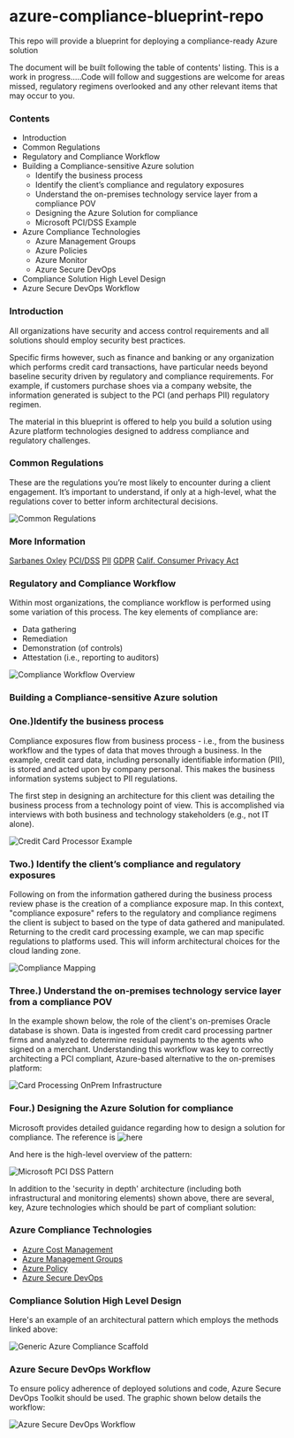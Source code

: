 # azure-compliance-blueprint-repo
This repo will provide a blueprint for deploying a compliance-ready Azure solution


The document will be built following the table of contents' listing. This is a work in progress.....Code will follow and suggestions are welcome for areas missed, regulatory regimens overlooked and any other relevant items that may occur to you.


### Contents


* Introduction
* Common Regulations
* Regulatory and Compliance Workflow
* Building a Compliance-sensitive Azure solution
  - Identify the business process
  - Identify the client’s compliance and regulatory exposures
  - Understand the on-premises technology service layer from a compliance POV
  - Designing the Azure Solution for compliance
  - Microsoft PCI/DSS Example
* Azure Compliance Technologies
  - Azure Management Groups
  - Azure Policies
  - Azure Monitor
  - Azure Secure DevOps
* Compliance Solution High Level Design
* Azure Secure DevOps Workflow



### Introduction

All organizations have security and access control requirements and all solutions should employ security best practices.

Specific firms however, such as finance and banking or any organization which performs credit card transactions, have particular needs beyond baseline security driven by regulatory and compliance requirements.  For example, if customers purchase shoes via a company website, the information generated is subject to the PCI (and perhaps PII) regulatory regimen.

The material in this blueprint is offered to help you build a solution using Azure platform technologies designed to address compliance and regulatory challenges.

### Common Regulations

These are the regulations you’re most likely to encounter during a client engagement. It’s important to understand, if only at a high-level, what the regulations cover to better inform architectural decisions.

![Common Regulations](https://mlabshare.blob.core.windows.net/malbshare/Regulations_Listing.png)

### More Information

[Sarbanes Oxley](https://bit.ly/1Jhbio3)
[PCI/DSS](https://bit.ly/1ONAycB)
[PII](https://bit.ly/2WeREd7)
[GDPR](https://bit.ly/1lmrNJz)
[Calif. Consumer Privacy Act](https://bit.ly/2wedkY1)


### Regulatory and Compliance Workflow

Within most organizations, the compliance workflow is performed using some variation of this process. The key elements of compliance are:

- Data gathering
- Remediation
- Demonstration (of controls)
- Attestation (i.e., reporting to auditors)

![Compliance Workflow Overview](https://mlabshare.blob.core.windows.net/malbshare/Compliance-High-Level-Overview.png)


### Building a Compliance-sensitive Azure solution


### One.)Identify the business process

Compliance exposures flow from business process - i.e., from the business workflow and the types of data that moves through a business. In the example, credit card data, including personally identifiable information (PII), is stored and acted upon by company personal.  This makes the business information systems subject to PII regulations.

The first step in designing an architecture for this client was detailing the business process from a technology point of view.  This is accomplished via interviews with both business and technology stakeholders (e.g., not IT alone).


![Credit Card Processor Example](https://mlabshare.blob.core.windows.net/malbshare/Credit-Card-Processor-Data-Workflow.png)


### Two.) Identify the client’s compliance and regulatory exposures

Following on from the information gathered during the business process review phase is the creation of a compliance exposure map. In this context, "compliance exposure" refers to the regulatory and compliance regimens the client is subject to based on the type of data gathered and manipulated. Returning to the credit card processing example, we can map specific regulations to platforms used.  This will inform architectural choices for the cloud landing zone.

![Compliance Mapping](https://mlabshare.blob.core.windows.net/malbshare/Compliance-Exposures-Mapping-Example.png)


### Three.) Understand the on-premises technology service layer from a compliance POV

In the example shown below, the role of the client's on-premises Oracle database is shown.  Data is ingested from credit card processing partner firms and analyzed to determine residual payments to the agents who signed on a merchant.  Understanding this workflow was key to correctly architecting a PCI compliant, Azure-based alternative to the on-premises platform:

![Card Processing OnPrem Infrastructure](https://mlabshare.blob.core.windows.net/malbshare/Card_Processing_OnPrem_Infra_Example.png)


### Four.) Designing the Azure Solution for compliance

Microsoft provides detailed guidance regarding how to design a solution for compliance. The reference is ![here](https://azure.microsoft.com/en-us/blog/payment-processing-blueprint-for-pci-dss-compliant-environments/)

And here is the high-level overview of the pattern:

![Microsoft PCI DSS Pattern](https://mlabshare.blob.core.windows.net/malbshare/Microsoft_Design_Pattern_for_PCi_DSS_Architecture.png)

In addition to the 'security in depth' architecture (including both infrastructural and monitoring elements) shown above, there are several, key, Azure technologies which should be part of compliant solution:

### Azure Compliance Technologies

*  [Azure Cost Management](https://azure.microsoft.com/en-us/services/cost-management/)
*  [Azure Management Groups](https://azure.microsoft.com/en-us/features/management-groups/)
*  [Azure Policy](https://docs.microsoft.com/en-us/azure/governance/policy/overview)
*  [Azure Secure DevOps](https://azure.microsoft.com/en-us/blog/payment-processing-blueprint-for-pci-dss-compliant-environments/)

### Compliance Solution High Level Design

Here's an example of an architectural pattern which employs the methods linked above:

![Generic Azure Compliance Scaffold](https://mlabshare.blob.core.windows.net/malbshare/Generic_Governance_Scaffold.png)

### Azure Secure DevOps Workflow

To ensure policy adherence of deployed solutions and code, Azure Secure DevOps Toolkit should be used.  The graphic shown below details the workflow:

![Azure Secure DevOps Workflow](https://mlabshare.blob.core.windows.net/malbshare/Azue_Secure_DevOps_Workflow.png)

